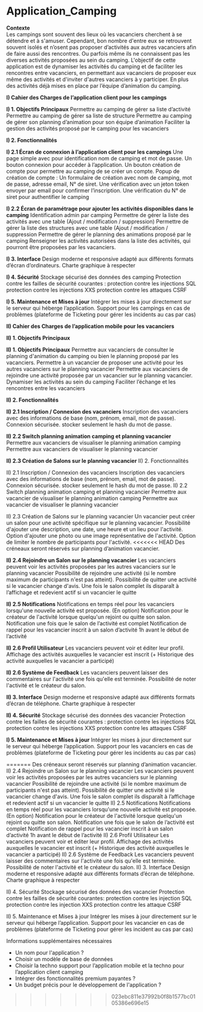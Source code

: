 # Application_Camping


**Contexte**   
Les campings sont souvent des lieux où les vacanciers cherchent à se détendre et à s'amuser. Cependant, bon nombre d'entre eux se retrouvent souvent isolés et n’osent pas proposer d’activités aux autres vacanciers afin de faire aussi des rencontres. Ou parfois même ils ne connaissent pas les diverses activités proposées au sein du camping. L'objectif de cette application est de dynamiser les activités du camping et de faciliter les rencontres entre vacanciers, en permettant aux vacanciers de proposer eux même des activités et d'inviter d'autres vacanciers à y participer. En plus des activités déjà mises en place par l’équipe d’animation du camping.  

**I) Cahier des Charges de l’application client pour les campings**

**I) 1. Objectifs Principaux** 
Permettre au camping de gérer sa liste d’activité 
Permettre au camping de gérer sa liste de structure
Permettre au camping de gérer son planning d’animation pour son équipe d’animation
Faciliter la gestion des activités proposé par le camping pour les vacanciers  

**I) 2. Fonctionnalités**

**I) 2.1 Écran de connexion à l’application client pour les campings**
Une page simple avec pour identification nom de camping et mot de passe.
Un bouton connexion pour accéder à l’application.
Un bouton création de compte pour permettre au camping de se créer un compte.
Popup de création de compte :
Un formulaire de création avec nom de camping, mot de passe, adresse email, N° de siret.
Une vérification avec un jeton token envoyer par email pour confirmer l’inscription.
Une vérification du N° de siret pour authentifier le camping

**I) 2.2 Écran de paramétrage pour ajouter les activités disponibles dans le camping**
Identification admin par camping
Permettre de gérer la liste des activités avec une table (Ajout / modification / suppression)
Permettre de gérer la liste des structures avec une table (Ajout / modification / suppression
Permettre de gérer le planning des animations proposé par le camping
Renseigner les activités autorisées dans la liste des activités, qui pourront être proposées par les vacanciers.

**I) 3. Interface**
Design moderne et responsive adapté aux différents formats d’écran d’ordinateurs.
Charte graphique à respecter

**I) 4. Sécurité** 
Stockage sécurisé des données des camping
Protection contre les failles de sécurité courantes :
	protection contre les injections SQL
	protection contre les injections XXS
	protection contre les attaques CSRF

**I) 5. Maintenance et Mises à jour** 
Intégrer les mises à jour directement sur le serveur qui héberge l’application.
Support pour les campings en cas de problèmes (plateforme de Ticketing pour gérer les incidents au cas par cas)

**II) Cahier des Charges de l’application mobile pour les vacanciers**

**II) 1. Objectifs Principaux** 

**II) 1. Objectifs Principaux**
Permettre aux vacanciers de consulter le planning d'animation du camping ou bien le planning proposé par les vacanciers.
Permettre à un vacancier de proposer une activité pour les autres vacanciers sur le planning vacancier
Permettre aux vacanciers de rejoindre une activité proposée par un vacancier sur le planning vacancier.
Dynamiser les activités au sein du camping
Faciliter l’échange et les rencontres entre les vacanciers  

**II) 2. Fonctionnalités**

**II) 2.1 Inscription / Connexion des vacanciers**
Inscription des vacanciers avec des informations de base (nom, prénom, email, mot de passe).
Connexion sécurisée.
stocker seulement le hash du mot de passe.  

**II) 2.2 Switch planning animation camping et planning vacancier**
Permettre aux vacanciers de visualiser le planning animation camping
Permettre aux vacanciers de visualiser le planning vacancier

**II) 2.3 Création de Salons sur le planning vacancier**
II) 2. Fonctionnalités

II) 2.1 Inscription / Connexion des vacanciers
Inscription des vacanciers avec des informations de base (nom, prénom, email, mot de passe).
Connexion sécurisée.
stocker seulement le hash du mot de passe.
II) 2.2 Switch planning animation camping et planning vacancier
Permettre aux vacancier de visualiser le planning animation camping
Permettre aux vacancier de visualiser le planning vacancier

II) 2.3 Création de Salons sur le planning vacancier
Un vacancier peut créer un salon pour une activité spécifique sur le planning vacancier.
Possibilité d'ajouter une description, une date, une heure et un lieu pour l'activité.
Option d'ajouter une photo ou une image représentative de l'activité.
Option de limiter le nombre de participants pour l'activité.
<<<<<<< HEAD
Des créneaux seront réservés sur planning d’animation vacancier.  

**II) 2.4 Rejoindre un Salon sur le planning vacancier**
Les vacanciers peuvent voir les activités proposées par les autres vacanciers sur le planning vacancier
Possibilité de rejoindre une activité (si le nombre maximum de participants n'est pas atteint).
Possibilité de quitter une activité si le vacancier change d'avis.
Une fois le salon complet ils disparaît à l’affichage et redevient actif si un vacancier le quitte   

**II) 2.5 Notifications**
Notifications en temps réel pour les vacanciers lorsqu'une nouvelle activité est proposée. (En option)
Notification pour le créateur de l'activité lorsque quelqu'un rejoint ou quitte son salon.
Notification une fois que le salon de l’activité est complet
Notification de rappel pour les vacancier inscrit à un salon d’activité 1h avant le début de l’activité  

**II) 2.6 Profil Utilisateur**
Les vacanciers peuvent voir et éditer leur profil.
Affichage des activités auxquelles le vacancier est inscrit (+ Historique des activité auxquelles le vacancier a participé)  

**II) 2.6 Système de Feedback**
Les vacanciers peuvent laisser des commentaires sur l'activité une fois qu'elle est terminée.
Possibilité de noter l'activité et le créateur du salon.  

**II) 3. Interface**
Design moderne et responsive adapté aux différents formats d’écran de téléphone.
Charte graphique à respecter

**II) 4. Sécurité**
Stockage sécurisé des données des vacancier
Protection contre les failles de sécurité courantes :
	protection contre les injections SQL
	protection contre les injections XXS
	protection contre les attaques CSRF

**I) 5. Maintenance et Mises à jour**
Intégrer les mises à jour directement sur le serveur qui héberge l’application.
Support pour les vacanciers en cas de problèmes (plateforme de Ticketing pour gérer les incidents au cas par cas)

=======
Des créneaux seront réservés sur planning d’animation vacancier.
II) 2.4 Rejoindre un Salon sur le planning vacancier
Les vacanciers peuvent voir les activités proposées par les autres vacanciers sur le planning vacancier
Possibilité de rejoindre une activité (si le nombre maximum de participants n'est pas atteint).
Possibilité de quitter une activité si le vacancier change d'avis.
Une fois le salon complet ils  disparaît à l’affichage et redevient actif si un vacancier le quitte 
II) 2.5 Notifications
Notifications en temps réel pour les vacanciers lorsqu'une nouvelle activité est proposée. (En option)
Notification pour le créateur de l'activité lorsque quelqu'un rejoint ou quitte son salon.
Notification une fois que le salon de l’activité est complet
Notification de rappel pour les vacancier inscrit à un salon d’activité  1h avant le début de l’activité
II) 2.6 Profil Utilisateur
Les vacanciers peuvent voir et éditer leur profil.
Affichage des activités auxquelles le vacancier est inscrit (+ Historique des activité auxquelles le vacancier a participé)
II) 2.6 Système de Feedback
Les vacanciers peuvent laisser des commentaires sur l'activité une fois qu'elle est terminée.
Possibilité de noter l'activité et le créateur du salon.
II) 3. Interface
Design moderne et responsive adapté aux différents formats d’écran de téléphone.
Charte graphique  à respecter

II) 4. Sécurité 
Stockage sécurisé des données des vacancier
Protection contre les failles de sécurité courantes:
	protection contre les injection SQL
	protection contre les injection XXS
	protection contre les attaque CSRF

II) 5. Maintenance et Mises à jour 
Intégrer les mises à jour directement sur le serveur qui héberge l’application.
Support pour les vacancier en cas de problèmes (plateforme de Ticketing pour gérer les incident au cas par cas)


Informations supplémentaires nécessaires 
- Un nom pour l'application ?
- Choisir un modèle de base de données
- Choisir la techno support pour l’application mobile et la techno pour l’application client camping
- Intégrer des fonctionnalités premium payantes ?
- Un budget précis pour le développement de l'application ?
>>>>>>> 023ebc811e37992b0f8b1577bc0105386e696e15


